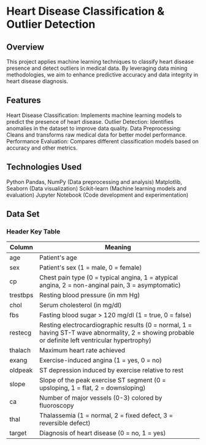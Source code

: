 # Heart Disease Classification & Outlier Detection
## Overview
This project applies machine learning techniques to classify heart disease presence and detect outliers in medical data. By leveraging data mining methodologies, we aim to enhance predictive accuracy and data integrity in heart disease diagnosis.

## Features
Heart Disease Classification: Implements machine learning models to predict the presence of heart disease.
Outlier Detection: Identifies anomalies in the dataset to improve data quality.
Data Preprocessing: Cleans and transforms raw medical data for better model performance.
Performance Evaluation: Compares different classification models based on accuracy and other metrics.

## Technologies Used
Python
Pandas, NumPy (Data preprocessing and analysis)
Matplotlib, Seaborn (Data visualization)
Scikit-learn (Machine learning models and evaluation)
Jupyter Notebook (Code development and experimentation)

## Data Set
### Header Key Table

| Column | Meaning |
| --- | --- |
| age | Patient's age |
| sex | Patient's sex (1 = male, 0 = female) |
| cp | Chest pain type (0 = typical angina, 1 = atypical angina, 2 = non-anginal pain, 3 = asymptomatic) |
| trestbps | Resting blood pressure (in mm Hg) |
| chol | Serum cholesterol (in mg/dl) |
| fbs | Fasting blood sugar > 120 mg/dl (1 = true, 0 = false) |
| restecg | Resting electrocardiographic results (0 = normal, 1 = having ST-T wave abnormality, 2 = showing probable or definite left ventricular hypertrophy) |
| thalach | Maximum heart rate achieved |
| exang | Exercise-induced angina (1 = yes, 0 = no) |
| oldpeak | ST depression induced by exercise relative to rest |
| slope | Slope of the peak exercise ST segment (0 = upsloping, 1 = flat, 2 = downsloping) |
| ca | Number of major vessels (0-3) colored by fluoroscopy |
| thal | Thalassemia (1 = normal, 2 = fixed defect, 3 = reversible defect) |
| target | Diagnosis of heart disease (0 = no, 1 = yes) |
